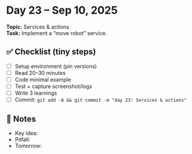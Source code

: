 # Day 23 – Sep 10, 2025
**Topic:** Services & actions  
**Task:** Implement a “move robot” service.

## ✅ Checklist (tiny steps)
- [ ] Setup environment (pin versions)
- [ ] Read 20–30 minutes
- [ ] Code minimal example
- [ ] Test + capture screenshot/logs
- [ ] Write 3 learnings
- [ ] Commit: `git add -A && git commit -m "day 23: Services & actions"`

## 📓 Notes
- Key idea:
- Pitfall:
- Tomorrow:
